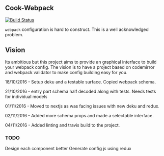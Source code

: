 ## Cook-Webpack

[![Build Status](https://travis-ci.org/kalcifer/cook-webpack.svg?branch=master)](https://travis-ci.org/kalcifer/cook-webpack)

`webpack` configuration is hard to construct. This is a well acknowledged problem. 

## Vision

Its ambitious but this project aims to provide an graphical interface to build your webpack config. The vision is to have a project based on codemirror and webpack validator to make config building easy for you.

18/10/2016 - Setup deku and a testable surface. Copied webpack schema.

21/10/2016 - entry part schema half decoded along with tests. Needs tests for individual models

01/11/2016 - Moved to nextjs as was facing issues with new deku and redux.

02/11/2016 - Added more schema props and made a selectable interface.

04/11/2016 - Added linting and travis build to the project.

### TODO
Design each component better
Generate config js using redux